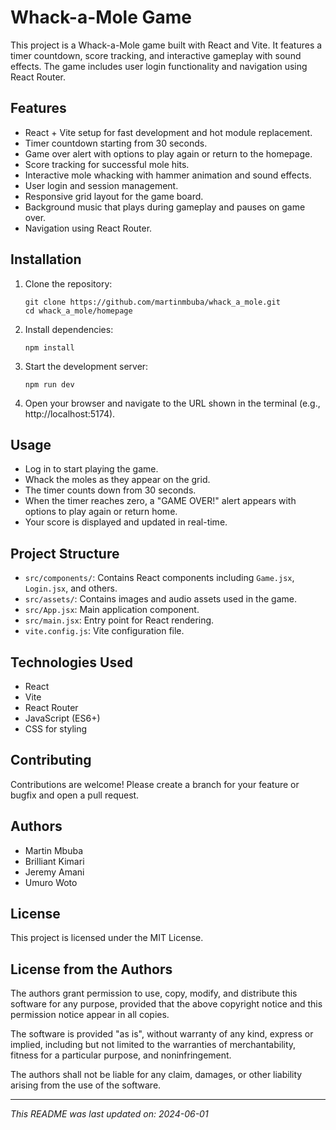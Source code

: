# Whack-a-Mole Game

This project is a Whack-a-Mole game built with React and Vite. It features a timer countdown, score tracking, and interactive gameplay with sound effects. The game includes user login functionality and navigation using React Router.

## Features

- React + Vite setup for fast development and hot module replacement.
- Timer countdown starting from 30 seconds.
- Game over alert with options to play again or return to the homepage.
- Score tracking for successful mole hits.
- Interactive mole whacking with hammer animation and sound effects.
- User login and session management.
- Responsive grid layout for the game board.
- Background music that plays during gameplay and pauses on game over.
- Navigation using React Router.

## Installation

1. Clone the repository:
   ```
   git clone https://github.com/martinmbuba/whack_a_mole.git
   cd whack_a_mole/homepage
   ```

2. Install dependencies:
   ```
   npm install
   ```

3. Start the development server:
   ```
   npm run dev
   ```

4. Open your browser and navigate to the URL shown in the terminal (e.g., http://localhost:5174).

## Usage

- Log in to start playing the game.
- Whack the moles as they appear on the grid.
- The timer counts down from 30 seconds.
- When the timer reaches zero, a "GAME OVER!" alert appears with options to play again or return home.
- Your score is displayed and updated in real-time.

## Project Structure

- `src/components/`: Contains React components including `Game.jsx`, `Login.jsx`, and others.
- `src/assets/`: Contains images and audio assets used in the game.
- `src/App.jsx`: Main application component.
- `src/main.jsx`: Entry point for React rendering.
- `vite.config.js`: Vite configuration file.

## Technologies Used

- React
- Vite
- React Router
- JavaScript (ES6+)
- CSS for styling

## Contributing

Contributions are welcome! Please create a branch for your feature or bugfix and open a pull request.

## Authors

- Martin Mbuba  
- Brilliant Kimari  
- Jeremy Amani  
- Umuro Woto  

## License

This project is licensed under the MIT License.

## License from the Authors

The authors grant permission to use, copy, modify, and distribute this software for any purpose, provided that the above copyright notice and this permission notice appear in all copies.

The software is provided "as is", without warranty of any kind, express or implied, including but not limited to the warranties of merchantability, fitness for a particular purpose, and noninfringement.

The authors shall not be liable for any claim, damages, or other liability arising from the use of the software.

---

*This README was last updated on: 2024-06-01*

